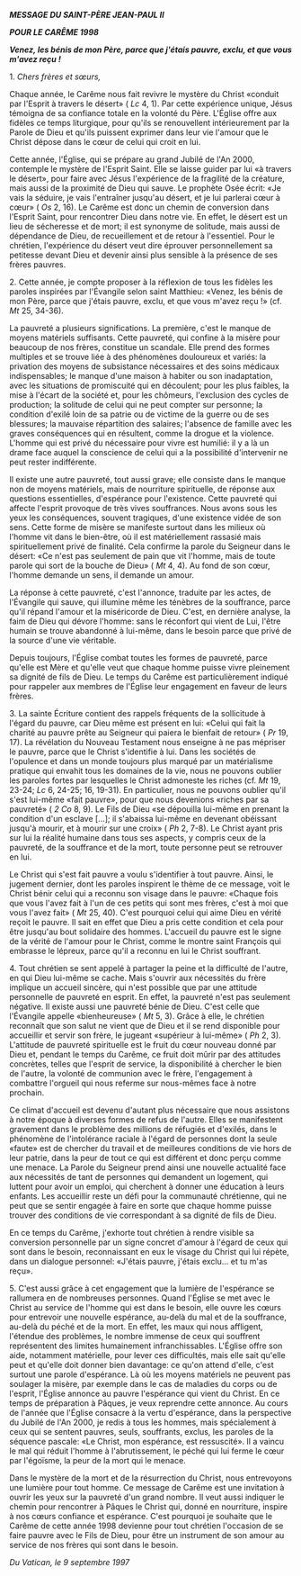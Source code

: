 ***MESSAGE DU SAINT-PÈRE JEAN-PAUL II***

***POUR LE CARÊME 1998***

***Venez, les bénis de mon Père, parce que j'étais pauvre, exclu, et que vous m'avez reçu !***

1\. *Chers frères et sœurs,*

Chaque année, le Carême nous fait revivre le mystère du Christ «conduit par l'Esprit à travers le désert» ( *Lc* 4, 1). Par cette expérience unique, Jésus témoigna de sa confiance totale en la volonté du Père. L'Église offre aux fidèles ce temps liturgique, pour qu'ils se renouvellent intérieurement par la Parole de Dieu et qu'ils puissent exprimer dans leur vie l'amour que le Christ dépose dans le cœur de celui qui croit en lui.

Cette année, l'Église, qui se prépare au grand Jubilé de l'An 2000, contemple le mystère de l'Esprit Saint. Elle se laisse guider par lui «à travers le désert», pour faire avec Jésus l'expérience de la fragilité de la créature, mais aussi de la proximité de Dieu qui sauve. Le prophète Osée écrit: «Je vais la séduire, je vais l'entraîner jusqu'au désert, et je lui parlerai cœur à cœur» ( *Os* 2, 16). Le Carême est donc un chemin de conversion dans l'Esprit Saint, pour rencontrer Dieu dans notre vie. En effet, le désert est un lieu de sécheresse et de mort; il est synonyme de solitude, mais aussi de dépendance de Dieu, de recueillement et de retour à l'essentiel. Pour le chrétien, l'expérience du désert veut dire éprouver personnellement sa petitesse devant Dieu et devenir ainsi plus sensible à la présence de ses frères pauvres.

2\. Cette année, je compte proposer à la réflexion de tous les fidèles les paroles inspirées par l'Évangile selon saint Matthieu: «Venez, les bénis de mon Père, parce que j'étais pauvre, exclu, et que vous m'avez reçu !» (cf. *Mt* 25, 34-36).

La pauvreté a plusieurs significations. La première, c'est le manque de moyens matériels suffisants. Cette pauvreté, qui confine à la misère pour beaucoup de nos frères, constitue un scandale. Elle prend des formes multiples et se trouve liée à des phénomènes douloureux et variés: la privation des moyens de subsistance nécessaires et des soins médicaux indispensables; le manque d'une maison à habiter ou son inadaptation, avec les situations de promiscuité qui en découlent; pour les plus faibles, la mise à l'écart de la société et, pour les chômeurs, l'exclusion des cycles de production; la solitude de celui qui ne peut compter sur personne; la condition d'exilé loin de sa patrie ou de victime de la guerre ou de ses blessures; la mauvaise répartition des salaires; l'absence de famille avec les graves conséquences qui en résultent, comme la drogue et la violence. L'homme qui est privé du nécessaire pour vivre est humilié: il y a là un drame face auquel la conscience de celui qui a la possibilité d'intervenir ne peut rester indifférente.

Il existe une autre pauvreté, tout aussi grave; elle consiste dans le manque non de moyens matériels, mais de nourriture spirituelle, de réponse aux questions essentielles, d'espérance pour l'existence. Cette pauvreté qui affecte l'esprit provoque de très vives souffrances. Nous avons sous les yeux les conséquences, souvent tragiques, d'une existence vidée de son sens. Cette forme de misère se manifeste surtout dans les milieux où l'homme vit dans le bien-être, où il est matériellement rassasié mais spirituellement privé de finalité. Cela confirme la parole du Seigneur dans le désert: «Ce n'est pas seulement de pain que vit l'homme, mais de toute parole qui sort de la bouche de Dieu» ( *Mt* 4, 4). Au fond de son cœur, l'homme demande un sens, il demande un amour.

La réponse à cette pauvreté, c'est l'annonce, traduite par les actes, de l'Évangile qui sauve, qui illumine même les ténèbres de la souffrance, parce qu'il répand l'amour et la miséricorde de Dieu. C'est, en dernière analyse, la faim de Dieu qui dévore l'homme: sans le réconfort qui vient de Lui, l'être humain se trouve abandonné à lui-même, dans le besoin parce que privé de la source d'une vie véritable.

Depuis toujours, l'Église combat toutes les formes de pauvreté, parce qu'elle est Mère et qu'elle veut que chaque homme puisse vivre pleinement sa dignité de fils de Dieu. Le temps du Carême est particulièrement indiqué pour rappeler aux membres de l'Église leur engagement en faveur de leurs frères.

3\. La sainte Écriture contient des rappels fréquents de la sollicitude à l'égard du pauvre, car Dieu même est présent en lui: «Celui qui fait la charité au pauvre prête au Seigneur qui paiera le bienfait de retour» ( *Pr* 19, 17). La révélation du Nouveau Testament nous enseigne à ne pas mépriser le pauvre, parce que le Christ s'identifie à lui. Dans les sociétés de l'opulence et dans un monde toujours plus marqué par un matérialisme pratique qui envahit tous les domaines de la vie, nous ne pouvons oublier les paroles fortes par lesquelles le Christ admoneste les riches (cf. *Mt* 19, 23-24; *Lc* 6, 24-25; 16, 19-31). En particulier, nous ne pouvons oublier qu'il s'est lui-même «fait pauvre», pour que nous devenions «riches par sa pauvreté» ( *2 Co* 8, 9). Le Fils de Dieu «se dépouilla lui-même en prenant la condition d'un esclave \[...\]; il s'abaissa lui-même en devenant obéissant jusqu'à mourir, et à mourir sur une croix» ( *Ph* 2, 7-8). Le Christ ayant pris sur lui la réalité humaine dans tous ses aspects, y compris ceux de la pauvreté, de la souffrance et de la mort, toute personne peut se retrouver en lui.

Le Christ qui s'est fait pauvre a voulu s'identifier à tout pauvre. Ainsi, le jugement dernier, dont les paroles inspirent le thème de ce message, voit le Christ bénir celui qui a reconnu son visage dans le pauvre: «Chaque fois que vous l'avez fait à l'un de ces petits qui sont mes frères, c'est à moi que vous l'avez fait» ( *Mt* 25, 40). C'est pourquoi celui qui aime Dieu en vérité reçoit le pauvre. Il sait en effet que Dieu a pris cette condition et cela pour être jusqu'au bout solidaire des hommes. L'accueil du pauvre est le signe de la vérité de l'amour pour le Christ, comme le montre saint François qui embrasse le lépreux, parce qu'il a reconnu en lui le Christ souffrant.

4\. Tout chrétien se sent appelé à partager la peine et la difficulté de l'autre, en qui Dieu lui-même se cache. Mais s'ouvrir aux nécessités du frère implique un accueil sincère, qui n'est possible que par une attitude personnelle de pauvreté en esprit. En effet, la pauvreté n'est pas seulement négative. Il existe aussi une pauvreté bénie de Dieu. C'est celle que l'Évangile appelle «bienheureuse» ( *Mt* 5, 3). Grâce à elle, le chrétien reconnaît que son salut ne vient que de Dieu et il se rend disponible pour accueillir et servir son frère, le jugeant «supérieur à lui-même» ( *Ph* 2, 3). L'attitude de pauvreté spirituelle est le fruit du cœur nouveau donné par Dieu et, pendant le temps du Carême, ce fruit doit mûrir par des attitudes concrètes, telles que l'esprit de service, la disponibilité à chercher le bien de l'autre, la volonté de communion avec le frère, l'engagement à combattre l'orgueil qui nous referme sur nous-mêmes face à notre prochain.

Ce climat d'accueil est devenu d'autant plus nécessaire que nous assistons à notre époque à diverses formes de refus de l'autre. Elles se manifestent gravement dans le problème des millions de réfugiés et d'exilés, dans le phénomène de l'intolérance raciale à l'égard de personnes dont la seule «faute» est de chercher du travail et de meilleures conditions de vie hors de leur patrie, dans la peur de tout ce qui est différent et donc perçu comme une menace. La Parole du Seigneur prend ainsi une nouvelle actualité face aux nécessités de tant de personnes qui demandent un logement, qui luttent pour avoir un emploi, qui cherchent à donner une éducation à leurs enfants. Les accueillir reste un défi pour la communauté chrétienne, qui ne peut que se sentir engagée à faire en sorte que chaque homme puisse trouver des conditions de vie correspondant à sa dignité de fils de Dieu.

En ce temps du Carême, j'exhorte tout chrétien à rendre visible sa conversion personnelle par un signe concret d'amour à l'égard de ceux qui sont dans le besoin, reconnaissant en eux le visage du Christ qui lui répète, dans un dialogue personnel: «J'étais pauvre, j'étais exclu... et tu m'as reçu».

5\. C'est aussi grâce à cet engagement que la lumière de l'espérance se rallumera en de nombreuses personnes. Quand l'Église se met avec le Christ au service de l'homme qui est dans le besoin, elle ouvre les cœurs pour entrevoir une nouvelle espérance, au-delà du mal et de la souffrance, au-delà du péché et de la mort. En effet, les maux qui nous affligent, l'étendue des problèmes, le nombre immense de ceux qui souffrent représentent des limites humainement infranchissables. L'Église offre son aide, notamment matérielle, pour lever ces difficultés, mais elle sait qu'elle peut et qu'elle doit donner bien davantage: ce qu'on attend d'elle, c'est surtout une parole d'espérance. Là où les moyens matériels ne peuvent pas soulager la misère, par exemple dans le cas de maladies du corps ou de l'esprit, l'Église annonce au pauvre l'espérance qui vient du Christ. En ce temps de préparation à Pâques, je veux reprendre cette annonce. Au cours de l'année que l'Église consacre à la vertu d'espérance, dans la perspective du Jubilé de l'An 2000, je redis à tous les hommes, mais spécialement à ceux qui se sentent pauvres, seuls, souffrants, exclus, les paroles de la séquence pascale: «Le Christ, mon espérance, est ressuscité». Il a vaincu le mal qui réduit l'homme à l'abrutissement, le péché qui lui ferme le cœur par l'égoïsme, la peur de la mort qui le menace.

Dans le mystère de la mort et de la résurrection du Christ, nous entrevoyons une lumière pour tout homme. Ce message de Carême est une invitation à ouvrir les yeux sur la pauvreté d'un grand nombre. Il veut aussi indiquer le chemin pour rencontrer à Pâques le Christ qui, donné en nourriture, inspire à nos cœurs confiance et espérance. C'est pourquoi je souhaite que le Carême de cette année 1998 devienne pour tout chrétien l'occasion de se faire pauvre avec le Fils de Dieu, pour être un instrument de son amour au service de nos frères qui sont dans le besoin.

*Du Vatican, le 9 septembre 1997*